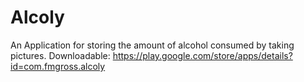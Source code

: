 # Alcoly
An Application for storing the amount of alcohol consumed by taking pictures.
Downloadable: https://play.google.com/store/apps/details?id=com.fmgross.alcoly
